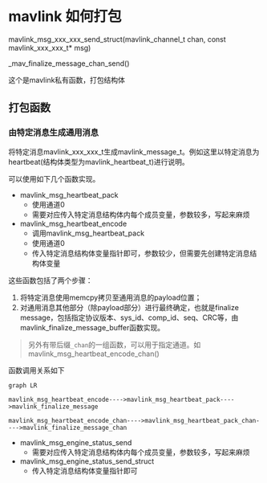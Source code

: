 # mavlink 如何打包







mavlink_msg_xxx_xxx_send_struct(mavlink_channel_t chan, const mavlink_xxx_xxx_t* msg)



_mav_finalize_message_chan_send()

这个是mavlink私有函数，打包结构体



## 打包函数

### 由特定消息生成通用消息

将特定消息mavlink_xxx_xxx_t生成mavlink_message_t。例如这里以特定消息为heartbeat(结构体类型为mavlink_heartbeat_t)进行说明。

可以使用如下几个函数实现。

- mavlink_msg_heartbeat_pack
  - 使用通道0
  - 需要对应传入特定消息结构体内每个成员变量，参数较多，写起来麻烦
- mavlink_msg_heartbeat_encode
  - 调用mavlink_msg_heartbeat_pack
  - 使用通道0
  - 传入特定消息结构体变量指针即可，参数较少，但需要先创建特定消息结构体变量

这些函数包括了两个步骤：

1. 将特定消息使用memcpy拷贝至通用消息的payload位置；
2. 对通用消息其他部分（除payload部分）进行最终确定，也就是finalize message，包括指定协议版本、sys_id、comp_id、seq、CRC等，由mavlink_finalize_message_buffer函数实现。



> 另外有带后缀`_chan`的一组函数，可以用于指定通道。如mavlink_msg_heartbeat_encode_chan()

函数调用关系如下

```mermaid
graph LR

mavlink_msg_heartbeat_encode---->mavlink_msg_heartbeat_pack---->mavlink_finalize_message

mavlink_msg_heartbeat_encode_chan---->mavlink_msg_heartbeat_pack_chan---->mavlink_finalize_message_chan
```









- mavlink_msg_engine_status_send
  - 需要对应传入特定消息结构体内每个成员变量，参数较多，写起来麻烦
- mavlink_msg_engine_status_send_struct
  - 传入特定消息结构体变量指针即可